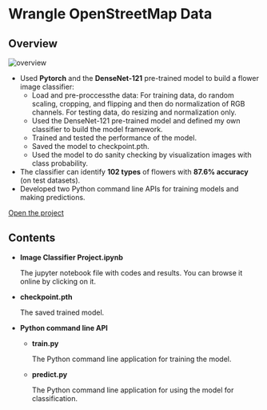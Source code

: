 # Wrangle OpenStreetMap Data
## Overview
![overview](https://github.com/ztx0617/Data_Science_Projects/blob/master/pictures/deep_learning_overview.png)

- Used **Pytorch** and the **DenseNet-121** pre-trained model to build a flower image classifier:
	- Load and pre-proccessthe data: For training data, do random scaling, cropping, and flipping and then do normalization of RGB channels. For testing data, do resizing and normalization only.
	- Used the DenseNet-121 pre-trained model and defined my own classifier to build the model framework.
	- Trained and tested the performance of the model.
	- Saved the model to checkpoint.pth.
	- Used the model to do sanity checking by visualization images with class probability.
- The classifier can identify **102 types** of flowers with **87.6% accuracy** (on test datasets). 
- Developed two Python command line APIs for training models and making predictions.

[Open the project](https://github.com/ztx0617/Data_Science_Projects/blob/master/Machine%20leanring/Flower%20Image%20Classifier/Image%20Classifier%20Project.ipynb)

## Contents
* **Image Classifier Project.ipynb**

	The jupyter notebook file with codes and results. You can browse it online by clicking on it.
* **checkpoint.pth**

	The saved trained model.

* **Python command line API**
	* **train.py**
	
		The Python command line application for training the model.
	* **predict.py**
	
		The Python command line application for using the model for classification.